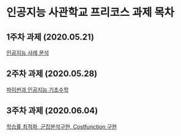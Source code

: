 # 인공지능 사관학교 프리코스 과제 목차

## 1주차 과제 (2020.05.21)

[인공지능 사례 분석](https://github.com/kim3691477/ai/blob/master/1%EC%A3%BC%EC%B0%A8_%EA%B3%BC%EC%A0%9C.ipynb)

## 2주차 과제 (2020.05.28)

[파이썬과 인공지능 기초수학](https://github.com/kim3691477/ai/blob/master/2%EC%A3%BC%EC%B0%A8%EA%B3%BC%EC%A0%9C.ipynb)

## 3주차 과제 (2020.06.04)
[학습률 최적화, 군집분석구현, Costfunction 구현](https://github.com/kim3691477/ai/blob/master/3%EC%A3%BC%EC%B0%A8_%EA%B3%BC%EC%A0%9C.ipynb)



